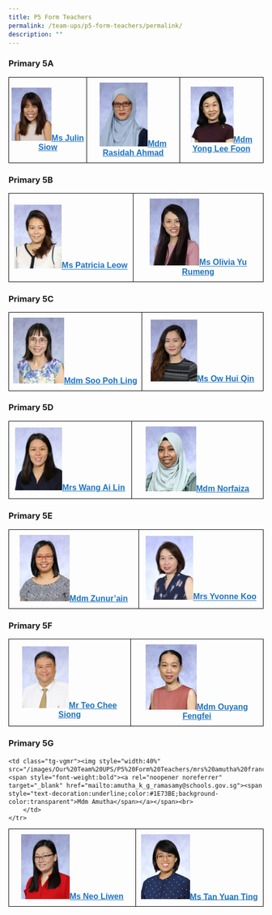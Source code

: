 ```yaml
---
title: P5 Form Teachers
permalink: /team-ups/p5-form-teachers/permalink/
description: ""
---
```

### **Primary 5A**

<style type="text/css">
.tg  {border-collapse:collapse;border-spacing:0;}
.tg td{border-color:black;border-style:solid;border-width:1px;font-family:Arial, sans-serif;font-size:14px;
  overflow:hidden;padding:10px 5px;word-break:normal;}
.tg th{border-color:black;border-style:solid;border-width:1px;font-family:Arial, sans-serif;font-size:14px;
  font-weight:normal;overflow:hidden;padding:10px 5px;word-break:normal;}
.tg .tg-f4yw{background-color:#FFF;text-align:center;vertical-align:middle}
.tg .tg-vgmr{background-color:#;text-align:center;vertical-align:middle}
</style>
<table class="tg">
<thead>
  <tr>
    <td colspan="2" class="tg-vgmr"><img style="width:55%" src="/images/Our%20Team%20UPS/P5%20Form%20Teachers/miss%20siow%20yu%20lin%20julin.jpg"><span style="font-weight:bold"><a rel="noopener noreferrer" target="_blank" href="mailto:siow_yu_lin_julin@schools.gov.sg"><span style="text-decoration:underline;color:#1E73BE;background-color:transparent">Ms Julin Siow</span></a></span></td>
    <td class="tg-vgmr"><img style="width:55%" src="/images/Our%20Team%20UPS/SL%20&%20Middle%20Management/Middle%20Management/mdm%20rasidah%20ahmad.jpg"><span style="font-weight:bold"><a rel="noopener noreferrer" target="_blank" href="mailto:rasidah_ahmad@schools.gov.sg"><span style="text-decoration:underline;color:#1E73BE;background-color:transparent">Mdm Rasidah Ahmad</span></a></span>
		</td>
		<td colspan="2" class="tg-vgmr"><img style="width:55%" src="/images/Our%20Team%20UPS/P5%20Form%20Teachers/Yong%20lee%20foon.jpg"><span style="font-weight:bold"><a rel="noopener noreferrer" target="_blank" href="mailto:yong_lee_foon@schools.gov.sg"><span style="text-decoration:underline;color:#1E73BE;background-color:transparent">Mdm Yong Lee Foon</span></a></span></td>
	</tr>
</thead>
</table>

### **Primary 5B**

<style type="text/css">
.tg  {border-collapse:collapse;border-spacing:0;}
.tg td{border-color:black;border-style:solid;border-width:1px;font-family:Arial, sans-serif;font-size:14px;
  overflow:hidden;padding:10px 5px;word-break:normal;}
.tg th{border-color:black;border-style:solid;border-width:1px;font-family:Arial, sans-serif;font-size:14px;
  font-weight:normal;overflow:hidden;padding:10px 5px;word-break:normal;}
.tg .tg-f4yw{background-color:#FFF;text-align:center;vertical-align:middle}
.tg .tg-vgmr{background-color:#;text-align:center;vertical-align:middle}
</style>
<table class="tg">
<thead>
  <tr>
    <td colspan="2" class="tg-vgmr"><img style="width:40%" src="/images/Our%20Team%20UPS/P5%20Form%20Teachers/ms%20patricia%20leow%20saw%20ping.jpg"><span style="font-weight:bold"><a rel="noopener noreferrer" target="_blank" href="mailto:leow_saw_ping@schools.gov.sg"><span style="text-decoration:underline;color:#1E73BE;background-color:transparent">Ms Patricia Leow</span></a></span></td>
    <td colspan="2" class="tg-vgmr"><img style="width:40%" src="/images/Our%20Team%20UPS/Chinese%20Language%20Teachers/ms%20olivia%20yu.jpg"><span style="font-weight:bold"><a rel="noopener noreferrer" target="_blank" href="mailto:olivia_yu_rumeng@schools.gov.sg"><span style="text-decoration:underline;color:#1E73BE;background-color:transparent">Ms Olivia Yu Rumeng</span></a></span></td>
	</tr>
</thead>
</table>

### **Primary 5C**

<style type="text/css">
.tg  {border-collapse:collapse;border-spacing:0;}
.tg td{border-color:black;border-style:solid;border-width:1px;font-family:Arial, sans-serif;font-size:14px;
  overflow:hidden;padding:10px 5px;word-break:normal;}
.tg th{border-color:black;border-style:solid;border-width:1px;font-family:Arial, sans-serif;font-size:14px;
  font-weight:normal;overflow:hidden;padding:10px 5px;word-break:normal;}
.tg .tg-f4yw{background-color:#FFF;text-align:center;vertical-align:middle}
.tg .tg-vgmr{background-color:#;text-align:center;vertical-align:middle}
</style>
<table class="tg">
<thead>
  <tr>
    <td colspan="2" class="tg-vgmr"><img style="width:40%" src="/images/Our%20Team%20UPS/P5%20Form%20Teachers/Poh%20Ling.jpg"><span style="font-weight:bold"><a rel="noopener noreferrer" target="_blank" href="mailto:soo_poh_ling@schools.gov.sg"><span style="text-decoration:underline;color:#1E73BE;background-color:transparent">Mdm Soo Poh Ling</span></a></span></td>
    <td class="tg-vgmr"><img style="width:40%" src="/images/Our%20Team%20UPS/Chinese%20Language%20Teachers/ms%20ow%20hui%20qin.jpg"><span style="font-weight:bold"><a rel="noopener noreferrer" target="_blank" href="mailto:ow_hui_qin@schools.gov.sg"><span style="text-decoration:underline;color:#1E73BE;background-color:transparent">Ms Ow Hui Qin</span></a></span><br>
		</td>
	</tr>
</thead>
</table>

### **Primary 5D**

<style type="text/css">
.tg  {border-collapse:collapse;border-spacing:0;}
.tg td{border-color:black;border-style:solid;border-width:1px;font-family:Arial, sans-serif;font-size:14px;
  overflow:hidden;padding:10px 5px;word-break:normal;}
.tg th{border-color:black;border-style:solid;border-width:1px;font-family:Arial, sans-serif;font-size:14px;
  font-weight:normal;overflow:hidden;padding:10px 5px;word-break:normal;}
.tg .tg-f4yw{background-color:#FFF;text-align:center;vertical-align:middle}
.tg .tg-vgmr{background-color:#;text-align:center;vertical-align:middle}
</style>
<table class="tg">
<thead>
  <tr>
    <td colspan="2" class="tg-vgmr"><img style="width:40%" src="/images/Our%20Team%20UPS/P5%20Form%20Teachers/ms%20tan%20ai%20lin.jpg"><span style="font-weight:bold"><a rel="noopener noreferrer" target="_blank" href="mailto:tan_ai_lin_a@schools.gov.sg"><span style="text-decoration:underline;color:#1E73BE;background-color:transparent">Mrs Wang Ai Lin</span></a></span></td>
    <td class="tg-vgmr"><img style="width:40%" src="/images/Our%20Team%20UPS/Malay%20Language%20Teachers/Faiza.jpg"><span style="font-weight:bold"><a rel="noopener noreferrer" target="_blank" href="mailto:norfaiza_buang@schools.gov.sg"><span style="text-decoration:underline;color:#1E73BE;background-color:transparent">Mdm Norfaiza</span></a></span><br>
		</td>
	</tr>
</thead>
</table>

### **Primary 5E**

<style type="text/css">
.tg  {border-collapse:collapse;border-spacing:0;}
.tg td{border-color:black;border-style:solid;border-width:1px;font-family:Arial, sans-serif;font-size:14px;
  overflow:hidden;padding:10px 5px;word-break:normal;}
.tg th{border-color:black;border-style:solid;border-width:1px;font-family:Arial, sans-serif;font-size:14px;
  font-weight:normal;overflow:hidden;padding:10px 5px;word-break:normal;}
.tg .tg-f4yw{background-color:#FFF;text-align:center;vertical-align:middle}
.tg .tg-vgmr{background-color:#;text-align:center;vertical-align:middle}
</style>
<table class="tg">
<thead>
  <tr>
    <td colspan="2" class="tg-vgmr"><img style="width:40%" src="/images/Our%20Team%20UPS/P5%20Form%20Teachers/mdm%20zunur'ain%20othman.jpg"><span style="font-weight:bold"><a rel="noopener noreferrer" target="_blank" href="mailto:zunurain_othman@schools.gov.sg"><span style="text-decoration:underline;color:#1E73BE;background-color:transparent">Mdm Zunur’ain</span></a></span></td>
    <td class="tg-vgmr"><img style="width:40%" src="/images/Our%20Team%20UPS/SL%20&%20Middle%20Management/Middle%20Management/mrs%20yvonne%20koo.jpg"><span style="font-weight:bold"><a rel="noopener noreferrer" target="_blank" href="mailto:yvonne_koo@schools.gov.sg"><span style="text-decoration:underline;color:#1E73BE;background-color:transparent">Mrs Yvonne Koo</span></a></span><br>
		</td>
	</tr>
</thead>
</table>

### **Primary 5F**

<style type="text/css">
.tg  {border-collapse:collapse;border-spacing:0;}
.tg td{border-color:black;border-style:solid;border-width:1px;font-family:Arial, sans-serif;font-size:14px;
  overflow:hidden;padding:10px 5px;word-break:normal;}
.tg th{border-color:black;border-style:solid;border-width:1px;font-family:Arial, sans-serif;font-size:14px;
  font-weight:normal;overflow:hidden;padding:10px 5px;word-break:normal;}
.tg .tg-f4yw{background-color:#FFF;text-align:center;vertical-align:middle}
.tg .tg-vgmr{background-color:#;text-align:center;vertical-align:middle}
</style>
<table class="tg">
<thead>
  <tr>
    <td colspan="2" class="tg-vgmr"><img style="width:40%" src="/images/Our%20Team%20UPS/P5%20Form%20Teachers/mr%20teo%20chee%20siong.jpg"><span style="font-weight:bold"><a rel="noopener noreferrer" target="_blank" href="mailto:teo_chee_siong_a@schools.gov.sg"><span style="text-decoration:underline;color:#1E73BE;background-color:transparent">Mr Teo Chee Siong</span></a></span></td>
    <td class="tg-vgmr"><img style="width:40%" src="/images/Our%20Team%20UPS/Chinese%20Language%20Teachers/OuYang%20Fengfei.jpg"><span style="font-weight:bold"><a rel="noopener noreferrer" target="_blank" href="mailto:ouyang_fengfei@schools.gov.sg"><span style="text-decoration:underline;color:#1E73BE;background-color:transparent">Mdm Ouyang Fengfei</span></a></span><br>
		</td>
	</tr>
</thead>
</table>

### **Primary 5G**

<style type="text/css">
.tg  {border-collapse:collapse;border-spacing:0;}
.tg td{border-color:black;border-style:solid;border-width:1px;font-family:Arial, sans-serif;font-size:16px;
  overflow:hidden;padding:10px 5px;word-break:normal;}
.tg th{border-color:black;border-style:solid;border-width:1px;font-family:Arial, sans-serif;font-size:16px;
  font-weight:normal;overflow:hidden;padding:10px 5px;word-break:normal;}
.tg .tg-f4yw{background-color:#FFF;text-align:center;vertical-align:middle}
.tg .tg-vgmr{background-color:#;text-align:center;vertical-align:middle}
</style>
<table class="tg">
<thead>
  <tr>
    <td colspan="2" class="tg-vgmr"><img style="width:40%" src="/images/Our%20Team%20UPS/P5%20Form%20Teachers/ms%20neo%20liwen.jpg"><span style="font-weight:bold"><a rel="noopener noreferrer" target="_blank" href="mailto:neo_liwen@schools.gov.sg"><span style="text-decoration:underline;color:#1E73BE;background-color:transparent">Ms Neo Liwen</span></a></span></td>
    <td class="tg-vgmr"><img style="width:40%" src="/images/Our%20Team%20UPS/P5%20Form%20Teachers/ms%20tan%20yuan%20ting.jpg"><span style="font-weight:bold"><a rel="noopener noreferrer" target="_blank" href="mailto:tan_yuan_ting@schools.gov.sg"><span style="text-decoration:underline;color:#1E73BE;background-color:transparent">Ms Tan Yuan Ting</span></a></span><br>
		</td>
	</tr>
	<tr>
    
    <td class="tg-vgmr"><img style="width:40%" src="/images/Our%20Team%20UPS/P5%20Form%20Teachers/mrs%20amutha%20francis.jpg"><span style="font-weight:bold"><a rel="noopener noreferrer" target="_blank" href="mailto:amutha_k_g_ramasamy@schools.gov.sg"><span style="text-decoration:underline;color:#1E73BE;background-color:transparent">Mdm Amutha</span></a></span><br>
		</td>
	</tr>
</thead>
</table>